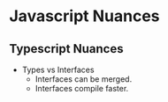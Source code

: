 # Javascript Nuances

## Typescript Nuances

- Types vs Interfaces
  - Interfaces can be merged.
  - Interfaces compile faster.
